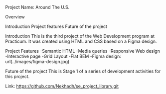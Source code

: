 Project Name: Around The U.S.

Overview

Introduction
Project features
Future of the project

Introduction
This is the third project of the Web Development program at Practicum. It was created using HTML and CSS based on a Figma design.

Project Features
-Semantic HTML -Media queries -Responsive Web design -Interactive page -Grid Layout -Flat BEM -Figma design: url(../images/figma-design.jpg)

Future of the project
This is Stage 1 of a series of development activities for this project.

Link: https://github.com/Nekhadh/se_project_library.git

